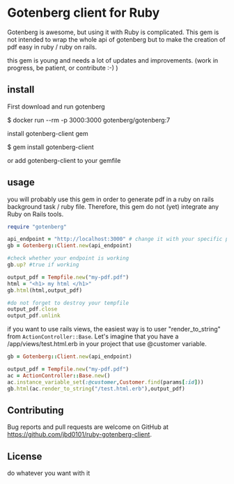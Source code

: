# Gotenberg client for Ruby
Gotenberg is awesome, but using it with Ruby is complicated.
This gem is not intended to wrap the whole api of gotenberg but to make
the creation of pdf easy in ruby / ruby on rails.

this gem is young and needs a lot of updates and improvements. (work in progress, be patient, or contribute :-) )

## install
First download and run gotenberg

  $ docker run --rm -p 3000:3000 gotenberg/gotenberg:7


install gotenberg-client gem

  $ gem install gotenberg-client

or add gotenberg-client to your gemfile

## usage
you will probably use this gem in order to generate pdf in a ruby on rails background task / ruby file. Therefore, this gem do not (yet) integrate any Ruby on Rails tools.

```ruby
require "gotenberg"

api_endpoint = "http://localhost:3000" # change it with your specific port and address.
gb = Gotenberg::Client.new(api_endpoint)

#check whether your endpoint is working
gb.up? #true if working

output_pdf = Tempfile.new("my-pdf.pdf")
html = "<h1> my html </h1>"
gb.html(html,output_pdf)

#do not forget to destroy your tempfile
output_pdf.close
output_pdf.unlink

```

if you want to use rails views, the easiest way is to user "render_to_string" from `ActionController::Base`.
Let's imagine that you have a /app/views/test.html.erb in your project that use @customer variable.

```ruby
gb = Gotenberg::Client.new(api_endpoint)

output_pdf = Tempfile.new("my-pdf.pdf")
ac = ActionController::Base.new()
ac.instance_variable_set(:@customer,Customer.find(params[:id]))
gb.html(ac.render_to_string("/test.html.erb"),output_pdf)

```

## Contributing

Bug reports and pull requests are welcome on GitHub at https://github.com/jbd0101/ruby-gotenberg-client.


## License

do whatever you want with it

